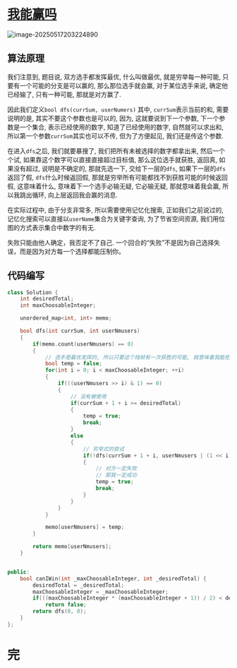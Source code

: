 # [我能赢吗](https://leetcode.cn/problems/can-i-win/)

![image-20250517203224890](https://md-wind.oss-cn-nanjing.aliyuncs.com/md/20250517203225018.png)

## 算法原理

我们注意到, 题目说, 双方选手都发挥最优, 什么叫做最优, 就是穷举每一种可能, 只要有一个可能的分支是可以赢的, 那么那位选手就会赢, 对于某位选手来说, 确定他已经输了, 只有一种可能, 那就是对方赢了.

因此我们定义`bool dfs(currSum, userNumers)` 其中, `currSum`表示当前的和, 需要说明的是, 其实不要这个参数也是可以的, 因为, 这就要说到下一个参数, 下一个参数是一个集合, 表示已经使用的数字, 知道了已经使用的数字, 自然就可以求出和, 所以第一个参数`currSum`其实也可以不传, 但为了方便起见, 我们还是传这个参数.

在进入`dfs`之后, 我们就要暴搜了, 我们把所有未被选择的数字都拿出来, 然后一个个试, 如果靠这个数字可以直接直接超过目标值, 那么这位选手就获胜, 返回真, 如果没有超过, 说明是不确定的, 那就先选一下, 交给下一层的`dfs`, 如果下一层的`dfs`返回了假, `dfs`什么时候返回假, 那就是穷举所有可能都找不到获胜可能的时候返回假, 这意味着什么, 意味着下一个选手必输无疑, 它必输无疑, 那就意味着我会赢, 所以我跳出循环, 向上层返回我会赢的消息.

在实际过程中, 由于分支非常多, 所以需要使用记忆化搜索, 正如我们之前说过的, 记忆化搜索可以直接以`userName`集合为关键字查询, 为了节省空间资源, 我们用位图的方式表示集合中数字的有无. 

失败只能由他人确定，我否定不了自己. 一个回合的“失败”不是因为自己选择失误，而是因为对方每一个选择都能压制你。

## 代码编写

```cpp
class Solution {
    int desiredTotal;
    int maxChoosableInteger;

    unordered_map<int, int> memo;

    bool dfs(int currSum, int userNmusers)
    {
        if(memo.count(userNmusers) == 0)
        {
            // 选手是最优发挥的, 所以只要这个栈帧有一次获胜的可能, 就意味着我能把握住这个机会
            bool temp = false;
            for(int i = 0; i < maxChoosableInteger; ++i)
            {
                if(((userNmusers >> i) & 1) == 0)
                {
                    // 没有被使用
                    if(currSum + 1 + i >= desiredTotal)
                    {
                        temp = true;
                        break;
                    }
                    else
                    {
                        // 穷举式的尝试
                        if(!dfs(currSum + 1 + i, userNmusers | (1 << i)))
                        {
                            // 对方一定失败
                            // 那我一定成功
                            temp = true;
                            break;
                        }
                    }
                }
            }

            memo[userNmusers] = temp;
        }

        return memo[userNmusers];
    }


public:
    bool canIWin(int _maxChoosableInteger, int _desiredTotal) {
        desiredTotal = _desiredTotal;
        maxChoosableInteger = _maxChoosableInteger;
        if(((maxChoosableInteger * (maxChoosableInteger + 1)) / 2) < desiredTotal)
            return false;
        return dfs(0, 0);        
    }
};
```

# 完